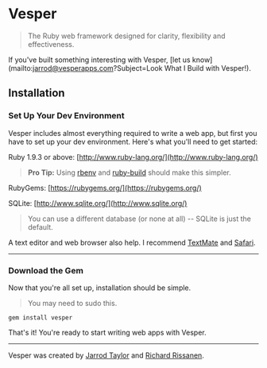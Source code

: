 Vesper
======
> The Ruby web framework designed for clarity, flexibility and effectiveness.

If you've built something interesting with Vesper, [let us know](mailto:jarrod@vesperapps.com?Subject=Look What I Build with Vesper!).

Installation
------------

### Set Up Your Dev Environment

Vesper includes almost everything required to write a web app, but first you have to set up your dev environment. Here's what you'll need to get started:
			
Ruby 1.9.3 or above: [http://www.ruby-lang.org/](http://www.ruby-lang.org/)</a>
			
> **Pro Tip:** Using [rbenv](https://github.com/sstephenson/rbenv) and [ruby-build](https://github.com/sstephenson/ruby-build) should make this simpler.
			
RubyGems: [https://rubygems.org/](https://rubygems.org/)
			
SQLite: [http://www.sqlite.org/](http://www.sqlite.org/)
			
> You can use a different database (or none at all) -- SQLite is just the default.
			
A text editor and web browser also help. I recommend [TextMate](http://macromates.com/) and [Safari](http://www.apple.com/safari/).
			
---
			
### Download the Gem
			
Now that you're all set up, installation should be simple.
			
> You may need to sudo this.
			
    gem install vesper
			
That's it! You're ready to start writing web apps with Vesper.

---

Vesper was created by [Jarrod Taylor](https://twitter.com/#!/jarrodtaylor) and [Richard Rissanen](https://twitter.com/#!/TheKarmakazie).